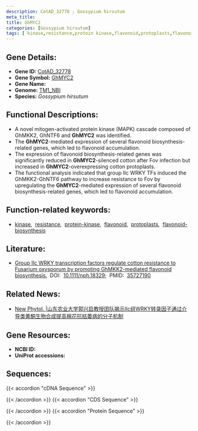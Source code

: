 ```yaml
---
description: CotAD_32778 ; Gossypium hirsutum
meta_title:
title: GhMYC2
categories: [Gossypium hirsutum]
tags: [ kinase,resistance,protein kinase,flavonoid,protoplasts,flavonoid biosynthesis ]
---
```


## Gene Details:
- **Gene ID:**	[CotAD_32778](https://yanglab.hzau.edu.cn/cott/PublicFun/total_jump.1?target=genomics/gene_index&gene_id=CotAD_32778)
- **Gene Symbol:** <u>GhMYC2</u>
- **Gene Name:** 
- **Genome:** [TM1_NBI](https://yanglab.hzau.edu.cn/CottonMD/download.1)
- **Species:** *Gossypium hirsutum*

## Functional Descriptions:
   - A novel mitogen-activated protein kinase (MAPK) cascade composed of GhMKK2, GhNTF6 and **GhMYC2** was identified. 
   - The **GhMYC2**-mediated expression of several flavonoid biosynthesis-related genes, which led to flavonoid accumulation.
   - The expression of flavonoid biosynthesis-related genes was significantly reduced in **GhMYC2**-silenced cotton after Fov infection but increased in **GhMYC2**-overexpressing cotton protoplasts.
   - The functional analysis indicated that group IIc WRKY TFs induced the GhMKK2-GhNTF6 pathway to increase resistance to Fov by upregulating the **GhMYC2**-mediated expression of several flavonoid biosynthesis-related genes, which led to flavonoid accumulation.

## Function-related keywords:
   - [kinase](/tags/kinase/),&nbsp;&nbsp;[resistance](/tags/resistance/),&nbsp;&nbsp;[protein-kinase](/tags/protein-kinase/),&nbsp;&nbsp;[flavonoid](/tags/flavonoid/),&nbsp;&nbsp;[protoplasts](/tags/protoplasts/),&nbsp;&nbsp;[flavonoid-biosynthesis](/tags/flavonoid-biosynthesis/)

## Literature:
   - [Group IIc WRKY transcription factors regulate cotton resistance to Fusarium oxysporum by promoting GhMKK2-mediated flavonoid biosynthesis.]( https://nph.onlinelibrary.wiley.com/doi/10.1111/nph.18329)&nbsp;&nbsp;DOI:&nbsp;&nbsp;[10.1111/nph.18329](https://nph.onlinelibrary.wiley.com/doi/10.1111/nph.18329);&nbsp;&nbsp;PMID:&nbsp;&nbsp;[35727190](https://pubmed.ncbi.nlm.nih.gov/35727190/)

## Related News:
   - [New Phytol. |山东农业大学郭兴启教授团队揭示ΙΙc组WRKY转录因子通过介导类黄酮生物合成提高棉花抗枯萎病的分子机制](https://mp.weixin.qq.com/s?__biz=Mzg3MDEwNDEyMg==&mid=2247531875&idx=2&sn=21728dbe7e270b65ab78ffe315d58455&chksm=ce90d036f9e75920246f6ad8d2db9039559ca6d67213823e2bb8615ceddaf51bbb2a1a9ea447&scene=27#wechat_redirect)

## Gene Resources:
- **NCBI ID:**  [](https://www.ncbi.nlm.nih.gov/gene/?term=)
- **UniProt accessions:** [](https://www.uniprot.org/uniprotkb//entry)



## Sequences:
{{< accordion "cDNA Sequence" >}}

{{< /accordion >}}
{{< accordion "CDS Sequence" >}}

{{< /accordion >}}
{{< accordion "Protein Sequence" >}}

{{< /accordion >}}

